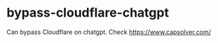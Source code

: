 # bypass-cloudflare-chatgpt
Can bypass Cloudflare on chatgpt. Check https://www.capsolver.com/ 
                                    